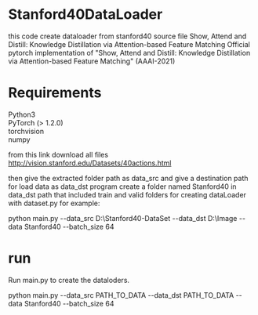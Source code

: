 # Stanford40DataLoader
this code create dataloader from stanford40 source file
Show, Attend and Distill: Knowledge Distillation via Attention-based Feature Matching
Official pytorch implementation of "Show, Attend and Distill: Knowledge Distillation via Attention-based Feature Matching" (AAAI-2021)

# Requirements
Python3 <br>
PyTorch (> 1.2.0) <br>
torchvision <br>
numpy

from this link download all files
http://vision.stanford.edu/Datasets/40actions.html

then give the extracted folder path as data_src and give a destination path for load data as data_dst
program create a folder named Stanford40 in data_dst path that included train and valid folders for creating dataLoader with dataset.py
for example:

python main.py --data_src D:\Stanford40-DataSet --data_dst D:\Image --data Stanford40 --batch_size 64
# run
Run main.py to create the dataloders.

python main.py --data_src PATH_TO_DATA --data_dst PATH_TO_DATA --data Stanford40 --batch_size 64
